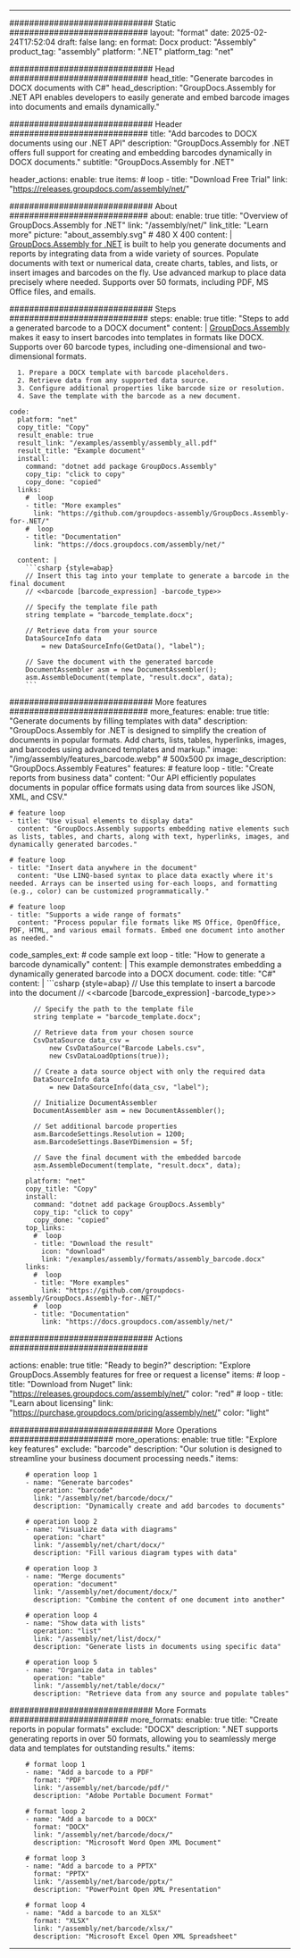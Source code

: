 



---
############################# Static ############################
layout: "format"
date:  2025-02-24T17:52:04
draft: false
lang: en
format: Docx
product: "Assembly"
product_tag: "assembly"
platform: ".NET"
platform_tag: "net"

############################# Head ############################
head_title: "Generate barcodes in DOCX documents with C#"
head_description: "GroupDocs.Assembly for .NET API enables developers to easily generate and embed barcode images into documents and emails dynamically."

############################# Header ############################
title: "Add barcodes to DOCX documents using our .NET API" 
description: "GroupDocs.Assembly for .NET offers full support for creating and embedding barcodes dynamically in DOCX documents."
subtitle: "GroupDocs.Assembly for .NET" 

header_actions:
  enable: true
  items:
    #  loop
    - title: "Download Free Trial"
      link: "https://releases.groupdocs.com/assembly/net/"
      
############################# About ############################
about:
    enable: true
    title: "Overview of GroupDocs.Assembly for .NET"
    link: "/assembly/net/"
    link_title: "Learn more"
    picture: "about_assembly.svg" # 480 X 400
    content: |
       [GroupDocs.Assembly for .NET](/assembly/net/) is built to help you generate documents and reports by integrating data from a wide variety of sources. Populate documents with text or numerical data, create charts, tables, and lists, or insert images and barcodes on the fly. Use advanced markup to place data precisely where needed. Supports over 50 formats, including PDF, MS Office files, and emails.

############################# Steps ############################
steps:
    enable: true
    title: "Steps to add a generated barcode to a DOCX document"
    content: |
      [GroupDocs.Assembly](/assembly/net/) makes it easy to insert barcodes into templates in formats like DOCX. Supports over 60 barcode types, including one-dimensional and two-dimensional formats.
      
      1. Prepare a DOCX template with barcode placeholders.
      2. Retrieve data from any supported data source.
      3. Configure additional properties like barcode size or resolution.
      4. Save the template with the barcode as a new document.
   
    code:
      platform: "net"
      copy_title: "Copy"
      result_enable: true
      result_link: "/examples/assembly/assembly_all.pdf"
      result_title: "Example document"
      install:
        command: "dotnet add package GroupDocs.Assembly"
        copy_tip: "click to copy"
        copy_done: "copied"
      links:
        #  loop
        - title: "More examples"
          link: "https://github.com/groupdocs-assembly/GroupDocs.Assembly-for-.NET/"
        #  loop
        - title: "Documentation"
          link: "https://docs.groupdocs.com/assembly/net/"
          
      content: |
        ```csharp {style=abap}
        // Insert this tag into your template to generate a barcode in the final document
        // <<barcode [barcode_expression] -barcode_type>>

        // Specify the template file path
        string template = "barcode_template.docx";

        // Retrieve data from your source
        DataSourceInfo data 
            = new DataSourceInfo(GetData(), "label");

        // Save the document with the generated barcode
        DocumentAssembler asm = new DocumentAssembler();
        asm.AssembleDocument(template, "result.docx", data);
        ```            

############################# More features ############################
more_features:
  enable: true
  title: "Generate documents by filling templates with data"
  description: "GroupDocs.Assembly for .NET is designed to simplify the creation of documents in popular formats. Add charts, lists, tables, hyperlinks, images, and barcodes using advanced templates and markup."
  image: "/img/assembly/features_barcode.webp" # 500x500 px
  image_description: "GroupDocs.Assembly Features"
  features:
    # feature loop
    - title: "Create reports from business data"
      content: "Our API efficiently populates documents in popular office formats using data from sources like JSON, XML, and CSV."

    # feature loop
    - title: "Use visual elements to display data"
      content: "GroupDocs.Assembly supports embedding native elements such as lists, tables, and charts, along with text, hyperlinks, images, and dynamically generated barcodes."

    # feature loop
    - title: "Insert data anywhere in the document"
      content: "Use LINQ-based syntax to place data exactly where it's needed. Arrays can be inserted using for-each loops, and formatting (e.g., color) can be customized programmatically."

    # feature loop
    - title: "Supports a wide range of formats"
      content: "Process popular file formats like MS Office, OpenOffice, PDF, HTML, and various email formats. Embed one document into another as needed."
      
  code_samples_ext:
    # code sample ext loop
    - title: "How to generate a barcode dynamically"
      content: |
        This example demonstrates embedding a dynamically generated barcode into a DOCX document.
      code:
        title: "C#"
        content: |
          ```csharp {style=abap}
          // Use this template to insert a barcode into the document
          // <<barcode [barcode_expression] -barcode_type>>

          // Specify the path to the template file
          string template = "barcode_template.docx";

          // Retrieve data from your chosen source
          CsvDataSource data_csv =
              new CsvDataSource("Barcode Labels.csv", 
              new CsvDataLoadOptions(true));

          // Create a data source object with only the required data
          DataSourceInfo data 
              = new DataSourceInfo(data_csv, "label");

          // Initialize DocumentAssembler
          DocumentAssembler asm = new DocumentAssembler();

          // Set additional barcode properties
          asm.BarcodeSettings.Resolution = 1200;
          asm.BarcodeSettings.BaseYDimension = 5f;

          // Save the final document with the embedded barcode
          asm.AssembleDocument(template, "result.docx", data);
          ```
        platform: "net"
        copy_title: "Copy"
        install:
          command: "dotnet add package GroupDocs.Assembly"
          copy_tip: "click to copy"
          copy_done: "copied"
        top_links:
          #  loop
          - title: "Download the result"
            icon: "download"
            link: "/examples/assembly/formats/assembly_barcode.docx"
        links:
          #  loop
          - title: "More examples"
            link: "https://github.com/groupdocs-assembly/GroupDocs.Assembly-for-.NET/"
          #  loop
          - title: "Documentation"
            link: "https://docs.groupdocs.com/assembly/net/"
            

            


############################# Actions ############################

actions:
  enable: true
  title: "Ready to begin?"
  description: "Explore GroupDocs.Assembly features for free or request a license"
  items:
    #  loop
    - title: "Download from Nuget"
      link: "https://releases.groupdocs.com/assembly/net/"
      color: "red"
        #  loop
    - title: "Learn about licensing"
      link: "https://purchase.groupdocs.com/pricing/assembly/net/"
      color: "light"


############################# More Operations #####################
more_operations:
    enable: true
    title: "Explore key features"
    exclude: "barcode"
    description: "Our solution is designed to streamline your business document processing needs."
    items: 
          
        # operation loop 1
        - name: "Generate barcodes"
          operation: "barcode"
          link: "/assembly/net/barcode/docx/"
          description: "Dynamically create and add barcodes to documents"

        # operation loop 2
        - name: "Visualize data with diagrams"
          operation: "chart"
          link: "/assembly/net/chart/docx/"
          description: "Fill various diagram types with data"

        # operation loop 3
        - name: "Merge documents"
          operation: "document"
          link: "/assembly/net/document/docx/"
          description: "Combine the content of one document into another"

        # operation loop 4
        - name: "Show data with lists"
          operation: "list"
          link: "/assembly/net/list/docx/"
          description: "Generate lists in documents using specific data"

        # operation loop 5
        - name: "Organize data in tables"
          operation: "table"
          link: "/assembly/net/table/docx/"
          description: "Retrieve data from any source and populate tables"
         
          
############################# More Formats ########################
more_formats:
    enable: true
    title: "Create reports in popular formats"
    exclude: "DOCX"
    description: ".NET supports generating reports in over 50 formats, allowing you to seamlessly merge data and templates for outstanding results."
    items: 
          
        # format loop 1
        - name: "Add a barcode to a PDF"
          format: "PDF"
          link: "/assembly/net/barcode/pdf/"
          description: "Adobe Portable Document Format"
          
        # format loop 2
        - name: "Add a barcode to a DOCX"
          format: "DOCX"
          link: "/assembly/net/barcode/docx/"
          description: "Microsoft Word Open XML Document"
          
        # format loop 3
        - name: "Add a barcode to a PPTX"
          format: "PPTX"
          link: "/assembly/net/barcode/pptx/"
          description: "PowerPoint Open XML Presentation"
          
        # format loop 4
        - name: "Add a barcode to an XLSX"
          format: "XLSX"
          link: "/assembly/net/barcode/xlsx/"
          description: "Microsoft Excel Open XML Spreadsheet"


          

---